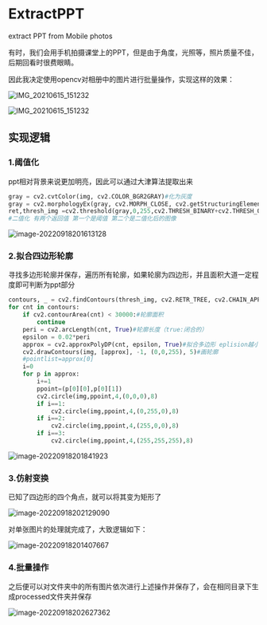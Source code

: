 # ExtractPPT
extract PPT from  Mobile photos

有时，我们会用手机拍摄课堂上的PPT，但是由于角度，光照等，照片质量不佳，后期回看时很费眼睛。

因此我决定使用opencv对相册中的图片进行批量操作，实现这样的效果：

![IMG_20210615_151232](http://cdn.lcx-blog.top/img/IMG_20210615_151232.jpg)

![IMG_20210615_151232](D:\justplay\python\findppts\processed\IMG_20210615_151232.jpg)

## 实现逻辑

### 1.阈值化

ppt相对背景来说更加明亮，因此可以通过大津算法提取出来

```python
gray = cv2.cvtColor(img, cv2.COLOR_BGR2GRAY)#化为灰度
gray = cv2.morphologyEx(gray, cv2.MORPH_CLOSE, cv2.getStructuringElement(cv2.MORPH_ELLIPSE, (5,5)))
ret,thresh_img =cv2.threshold(gray,0,255,cv2.THRESH_BINARY+cv2.THRESH_OTSU)#大津算法
#二值化 有两个返回值 第一个是阈值 第二个是二值化后的图像
```

![image-20220918201613128](http://cdn.lcx-blog.top/img/image-20220918201613128.png)

### 2.拟合四边形轮廓

寻找多边形轮廓并保存，遍历所有轮廓，如果轮廓为四边形，并且面积大道一定程度即可判断为ppt部分

```python
contours, _ = cv2.findContours(thresh_img, cv2.RETR_TREE, cv2.CHAIN_APPROX_SIMPLE)
for cnt in contours:
    if cv2.contourArea(cnt) < 30000:#轮廓面积
        continue
    peri = cv2.arcLength(cnt, True)#轮廓长度（true:闭合的）
    epsilon = 0.02*peri
    approx = cv2.approxPolyDP(cnt, epsilon, True)#拟合多边形 eplision越小拟合精度越高 返回值为顶点坐标
    cv2.drawContours(img, [approx], -1, (0,0,255), 5)#画轮廓
    #pointlist=approx[0]  
    i=0
    for p in approx:  
        i+=1   
        ppoint=(p[0][0],p[0][1])
        cv2.circle(img,ppoint,4,(0,0,0),8)   
        if i==1:
            cv2.circle(img,ppoint,4,(0,255,0),8)  
        if i==2:
            cv2.circle(img,ppoint,4,(255,0,0),8)
        if i==3:
            cv2.circle(img,ppoint,4,(255,255,255),8) 
```

![image-20220918201841923](http://cdn.lcx-blog.top/img/image-20220918201841923.png)

### 3.仿射变换

已知了四边形的四个角点，就可以将其变为矩形了

![image-20220918202129090](http://cdn.lcx-blog.top/img/image-20220918202129090.png)

对单张图片的处理就完成了，大致逻辑如下：

![image-20220918201407667](http://cdn.lcx-blog.top/img/image-20220918201407667.png)

### 4.批量操作

之后便可以对文件夹中的所有图片依次进行上述操作并保存了，会在相同目录下生成processed文件夹并保存

![image-20220918202627362](http://cdn.lcx-blog.top/img/image-20220918202627362.png)

